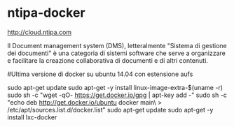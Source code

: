 ntipa-docker
============

http://cloud.ntipa.com


Il Document management system (DMS), letteralmente "Sistema di gestione dei documenti" è una categoria di sistemi software che serve a organizzare e facilitare la creazione collaborativa di documenti e di altri contenuti.

#Ultima versione di docker su ubuntu 14.04 con estensione aufs

sudo apt-get update
sudo apt-get -y install linux-image-extra-$(uname -r)
sudo sh -c "wget -qO- https://get.docker.io/gpg | apt-key add -"
sudo sh -c "echo deb http://get.docker.io/ubuntu docker main\ > /etc/apt/sources.list.d/docker.list"
sudo apt-get update
sudo apt-get -y install lxc-docker


